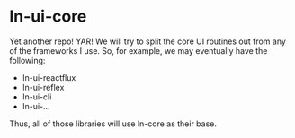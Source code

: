 # ln-ui-core

Yet another repo! YAR! We will try to split the core UI routines out from any of the frameworks I use. So, for example, we may eventually have the following:

- ln-ui-reactflux
- ln-ui-reflex
- ln-ui-cli
- ln-ui-...

Thus, all of those libraries will use ln-core as their base.
